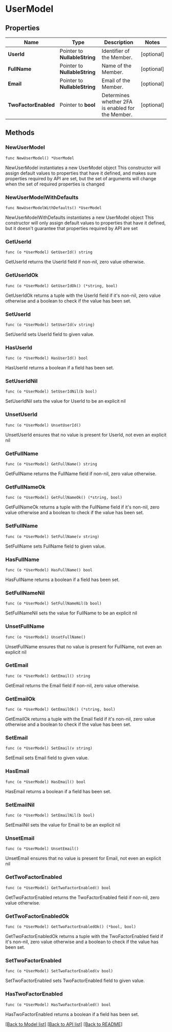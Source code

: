 # UserModel

## Properties

Name | Type | Description | Notes
------------ | ------------- | ------------- | -------------
**UserId** | Pointer to **NullableString** | Identifier of the Member. | [optional] 
**FullName** | Pointer to **NullableString** | Name of the Member. | [optional] 
**Email** | Pointer to **NullableString** | Email of the Member. | [optional] 
**TwoFactorEnabled** | Pointer to **bool** | Determines whether 2FA is enabled for the Member. | [optional] 

## Methods

### NewUserModel

`func NewUserModel() *UserModel`

NewUserModel instantiates a new UserModel object
This constructor will assign default values to properties that have it defined,
and makes sure properties required by API are set, but the set of arguments
will change when the set of required properties is changed

### NewUserModelWithDefaults

`func NewUserModelWithDefaults() *UserModel`

NewUserModelWithDefaults instantiates a new UserModel object
This constructor will only assign default values to properties that have it defined,
but it doesn't guarantee that properties required by API are set

### GetUserId

`func (o *UserModel) GetUserId() string`

GetUserId returns the UserId field if non-nil, zero value otherwise.

### GetUserIdOk

`func (o *UserModel) GetUserIdOk() (*string, bool)`

GetUserIdOk returns a tuple with the UserId field if it's non-nil, zero value otherwise
and a boolean to check if the value has been set.

### SetUserId

`func (o *UserModel) SetUserId(v string)`

SetUserId sets UserId field to given value.

### HasUserId

`func (o *UserModel) HasUserId() bool`

HasUserId returns a boolean if a field has been set.

### SetUserIdNil

`func (o *UserModel) SetUserIdNil(b bool)`

 SetUserIdNil sets the value for UserId to be an explicit nil

### UnsetUserId
`func (o *UserModel) UnsetUserId()`

UnsetUserId ensures that no value is present for UserId, not even an explicit nil
### GetFullName

`func (o *UserModel) GetFullName() string`

GetFullName returns the FullName field if non-nil, zero value otherwise.

### GetFullNameOk

`func (o *UserModel) GetFullNameOk() (*string, bool)`

GetFullNameOk returns a tuple with the FullName field if it's non-nil, zero value otherwise
and a boolean to check if the value has been set.

### SetFullName

`func (o *UserModel) SetFullName(v string)`

SetFullName sets FullName field to given value.

### HasFullName

`func (o *UserModel) HasFullName() bool`

HasFullName returns a boolean if a field has been set.

### SetFullNameNil

`func (o *UserModel) SetFullNameNil(b bool)`

 SetFullNameNil sets the value for FullName to be an explicit nil

### UnsetFullName
`func (o *UserModel) UnsetFullName()`

UnsetFullName ensures that no value is present for FullName, not even an explicit nil
### GetEmail

`func (o *UserModel) GetEmail() string`

GetEmail returns the Email field if non-nil, zero value otherwise.

### GetEmailOk

`func (o *UserModel) GetEmailOk() (*string, bool)`

GetEmailOk returns a tuple with the Email field if it's non-nil, zero value otherwise
and a boolean to check if the value has been set.

### SetEmail

`func (o *UserModel) SetEmail(v string)`

SetEmail sets Email field to given value.

### HasEmail

`func (o *UserModel) HasEmail() bool`

HasEmail returns a boolean if a field has been set.

### SetEmailNil

`func (o *UserModel) SetEmailNil(b bool)`

 SetEmailNil sets the value for Email to be an explicit nil

### UnsetEmail
`func (o *UserModel) UnsetEmail()`

UnsetEmail ensures that no value is present for Email, not even an explicit nil
### GetTwoFactorEnabled

`func (o *UserModel) GetTwoFactorEnabled() bool`

GetTwoFactorEnabled returns the TwoFactorEnabled field if non-nil, zero value otherwise.

### GetTwoFactorEnabledOk

`func (o *UserModel) GetTwoFactorEnabledOk() (*bool, bool)`

GetTwoFactorEnabledOk returns a tuple with the TwoFactorEnabled field if it's non-nil, zero value otherwise
and a boolean to check if the value has been set.

### SetTwoFactorEnabled

`func (o *UserModel) SetTwoFactorEnabled(v bool)`

SetTwoFactorEnabled sets TwoFactorEnabled field to given value.

### HasTwoFactorEnabled

`func (o *UserModel) HasTwoFactorEnabled() bool`

HasTwoFactorEnabled returns a boolean if a field has been set.


[[Back to Model list]](../README.md#documentation-for-models) [[Back to API list]](../README.md#documentation-for-api-endpoints) [[Back to README]](../README.md)


